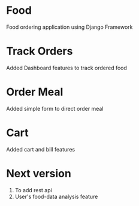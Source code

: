 # Food
Food ordering application using Django Framework

# Track Orders
Added Dashboard features to track ordered food

# Order Meal
Added simple form to direct order meal

# Cart 
Added cart and bill features

# Next version
1) To add rest api 
2) User's food-data analysis feature
